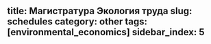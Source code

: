 title: Магистратура Экология труда
slug: schedules
category: other
tags: [environmental_economics]
sidebar_index: 5
---


